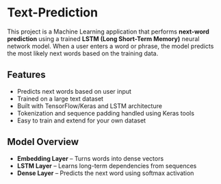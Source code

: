 # Text-Prediction

This project is a Machine Learning application that performs **next-word prediction** using a trained **LSTM (Long Short-Term Memory)** neural network model. When a user enters a word or phrase, the model predicts the most likely next words based on the training data.

## Features

- Predicts next words based on user input
- Trained on a large text dataset
- Built with TensorFlow/Keras and LSTM architecture
- Tokenization and sequence padding handled using Keras tools
- Easy to train and extend for your own dataset

## Model Overview

- **Embedding Layer** – Turns words into dense vectors
- **LSTM Layer** – Learns long-term dependencies from sequences
- **Dense Layer** – Predicts the next word using softmax activation
